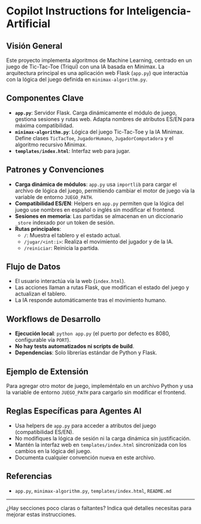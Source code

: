 # Copilot Instructions for Inteligencia-Artificial

## Visión General
Este proyecto implementa algoritmos de Machine Learning, centrado en un juego de Tic-Tac-Toe (Triqui) con una IA basada en Minimax. La arquitectura principal es una aplicación web Flask (`app.py`) que interactúa con la lógica del juego definida en `minimax-algorithm.py`.

## Componentes Clave
- **`app.py`**: Servidor Flask. Carga dinámicamente el módulo de juego, gestiona sesiones y rutas web. Adapta nombres de atributos ES/EN para máxima compatibilidad.
- **`minimax-algorithm.py`**: Lógica del juego Tic-Tac-Toe y la IA Minimax. Define clases `TicTacToe`, `JugadorHumano`, `JugadorComputadora` y el algoritmo recursivo Minimax.
- **`templates/index.html`**: Interfaz web para jugar.

## Patrones y Convenciones
- **Carga dinámica de módulos**: `app.py` usa `importlib` para cargar el archivo de lógica del juego, permitiendo cambiar el motor de juego vía la variable de entorno `JUEGO_PATH`.
- **Compatibilidad ES/EN**: Helpers en `app.py` permiten que la lógica del juego use nombres en español o inglés sin modificar el frontend.
- **Sesiones en memoria**: Las partidas se almacenan en un diccionario `_store` indexado por un token de sesión.
- **Rutas principales**:
  - `/`: Muestra el tablero y el estado actual.
  - `/jugar/<int:i>`: Realiza el movimiento del jugador y de la IA.
  - `/reiniciar`: Reinicia la partida.

## Flujo de Datos
- El usuario interactúa vía la web (`index.html`).
- Las acciones llaman a rutas Flask, que modifican el estado del juego y actualizan el tablero.
- La IA responde automáticamente tras el movimiento humano.

## Workflows de Desarrollo
- **Ejecución local**: `python app.py` (el puerto por defecto es 8080, configurable vía `PORT`).
- **No hay tests automatizados ni scripts de build**.
- **Dependencias**: Solo librerías estándar de Python y Flask.

## Ejemplo de Extensión
Para agregar otro motor de juego, impleméntalo en un archivo Python y usa la variable de entorno `JUEGO_PATH` para cargarlo sin modificar el frontend.

## Reglas Específicas para Agentes AI
- Usa helpers de `app.py` para acceder a atributos del juego (compatibilidad ES/EN).
- No modifiques la lógica de sesión ni la carga dinámica sin justificación.
- Mantén la interfaz web en `templates/index.html` sincronizada con los cambios en la lógica del juego.
- Documenta cualquier convención nueva en este archivo.

## Referencias
- `app.py`, `minimax-algorithm.py`, `templates/index.html`, `README.md`

---
¿Hay secciones poco claras o faltantes? Indica qué detalles necesitas para mejorar estas instrucciones.